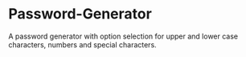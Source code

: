 # Password-Generator
A password generator with option selection for upper and lower case characters, numbers and special characters.
